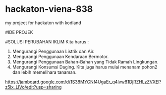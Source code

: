 # hackaton-viena-838
my project for hackaton with kodland

#IDE PROJEK

#SOLUSI PERUBAHAN IKLIM
Kita harus :
1. Mengurangi Penggunaan Listrik dan Air.
2. Mengurangi Penggunaan Kendaraan Bermotor.
3. Mengurangi Penggunaan Bahan-Bahan yang Tidak Ramah Lingkungan.
4. Mengurangi Konsumsi Daging.
Kita juga harus mulai menanam pohon2 dan lebih memelihara tanaman.

https://jamboard.google.com/d/1S38MYGNf4UgaEr_q4lvw81DjRZHLzZVXEPz5lx_LlVo/edit?usp=sharing
